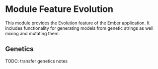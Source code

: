 # Module Feature Evolution
This module provides the Evolution feature of the Ember application.
It includes functionality for generating models from genetic strings as well
mixing and mutating them.

## Genetics
TODO: transfer genetics notes
